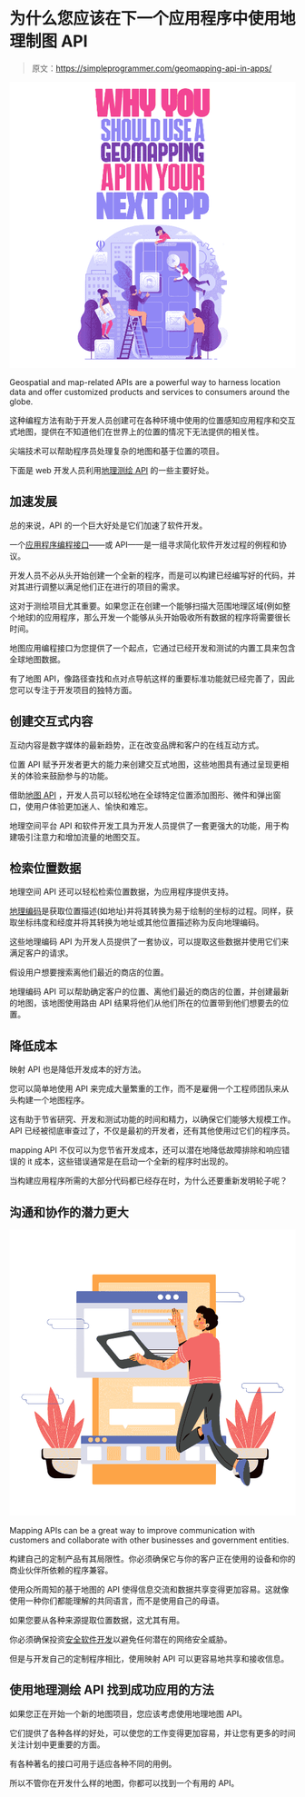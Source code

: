# 为什么您应该在下一个应用程序中使用地理制图 API

> 原文：<https://simpleprogrammer.com/geomapping-api-in-apps/>

![](img/a9bce9ba93b446fe6785f0672216c809.png)

Geospatial and map-related APIs are a powerful way to harness location data and offer customized products and services to consumers around the globe.

这种编程方法有助于开发人员创建可在各种环境中使用的位置感知应用程序和交互式地图，提供在不知道他们在世界上的位置的情况下无法提供的相关性。

尖端技术可以帮助程序员处理复杂的地图和基于位置的项目。

下面是 web 开发人员利用[地理测绘 API](https://developers.google.com/chart/interactive/docs/gallery/geomap) 的一些主要好处。

## 加速发展

总的来说，API 的一个巨大好处是它们加速了软件开发。

一个[应用程序编程接口](https://simpleprogrammer.com/apis-help-developers-build-apps/)——或 API——是一组寻求简化软件开发过程的例程和协议。

开发人员不必从头开始创建一个全新的程序，而是可以构建已经编写好的代码，并对其进行调整以满足他们正在进行的项目的需求。

这对于测绘项目尤其重要。如果您正在创建一个能够扫描大范围地理区域(例如整个地球)的应用程序，那么开发一个能够从头开始吸收所有数据的程序将需要很长时间。

地图应用编程接口为您提供了一个起点，它通过已经开发和测试的内置工具来包含全球地图数据。

有了地图 API，像路径查找和点对点导航这样的重要标准功能就已经完善了，因此您可以专注于开发项目的独特方面。

## 创建交互式内容

互动内容是数字媒体的最新趋势，正在改变品牌和客户的在线互动方式。

位置 API 赋予开发者更大的能力来创建交互式地图，这些地图具有通过呈现更相关的体验来鼓励参与的功能。

借助[地图 API](https://www.microsoft.com/en-us/maps/create-a-bing-maps-key) ，开发人员可以轻松地在全球特定位置添加图形、微件和弹出窗口，使用户体验更加迷人、愉快和难忘。

地理空间平台 API 和软件开发工具为开发人员提供了一套更强大的功能，用于构建吸引注意力和增加流量的地图交互。

## 检索位置数据

地理空间 API 还可以轻松检索位置数据，为应用程序提供支持。

[地理编码](https://guides.library.illinois.edu/Geocoding)是获取位置描述(如地址)并将其转换为易于绘制的坐标的过程。同样，获取坐标纬度和经度并将其转换为地址或其他位置描述称为反向地理编码。

这些地理编码 API 为开发人员提供了一套协议，可以提取这些数据并使用它们来满足客户的请求。

假设用户想要搜索离他们最近的商店的位置。

地理编码 API 可以帮助确定客户的位置、离他们最近的商店的位置，并创建最新的地图，该地图使用路由 API 结果将他们从他们所在的位置带到他们想要去的位置。

## 降低成本

映射 API 也是降低开发成本的好方法。

您可以简单地使用 API 来完成大量繁重的工作，而不是雇佣一个工程师团队来从头构建一个地图程序。

这有助于节省研究、开发和测试功能的时间和精力，以确保它们能够大规模工作。API 已经被彻底审查过了，不仅是最初的开发者，还有其他使用过它们的程序员。

mapping API 不仅可以为您节省开发成本，还可以潜在地降低故障排除和响应错误的 it 成本，这些错误通常是在启动一个全新的程序时出现的。

当构建应用程序所需的大部分代码都已经存在时，为什么还要重新发明轮子呢？

## 沟通和协作的潜力更大

![](img/63e58405081da4693722b7e16032eb16.png)

Mapping APIs can be a great way to improve communication with customers and collaborate with other businesses and government entities.

构建自己的定制产品有其局限性。你必须确保它与你的客户正在使用的设备和你的商业伙伴所依赖的程序兼容。

使用众所周知的基于地图的 API 使得信息交流和数据共享变得更加容易。这就像使用一种你们都能理解的共同语言，而不是使用自己的母语。

如果您要从各种来源提取位置数据，这尤其有用。

你必须确保投资[安全软件开发](https://www.securecodewarrior.com/blog/securing-apis-mission-impossible)以避免任何潜在的网络安全威胁。

但是与开发自己的定制程序相比，使用映射 API 可以更容易地共享和接收信息。

## 使用地理测绘 API 找到成功应用的方法

如果您正在开始一个新的地图项目，您应该考虑使用地理地图 API。

它们提供了各种各样的好处，可以使您的工作变得更加容易，并让您有更多的时间关注计划中更重要的方面。

有各种著名的接口可用于适应各种不同的用例。

所以不管你在开发什么样的地图，你都可以找到一个有用的 API。